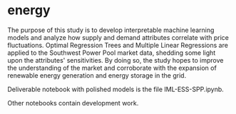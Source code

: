 # energy

The purpose of this study is to develop interpretable machine learning models and analyze how supply and demand attributes correlate with price fluctuations. 
Optimal Regression Trees and Multiple Linear Regressions are applied to the Southwest Power Pool market data, shedding some light upon the attributes' sensitivities. 
By doing so, the study hopes to improve the understanding of the market and corroborate with the expansion of renewable energy generation and energy storage in the grid.

Deliverable notebook with polished models is the file IML-ESS-SPP.ipynb.

Other notebooks contain development work.
